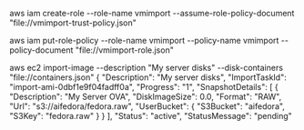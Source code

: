  aws iam create-role --role-name vmimport --assume-role-policy-document "file://vmimport-trust-policy.json"

 aws iam put-role-policy --role-name vmimport --policy-name vmimport --policy-document "file://vmimport-role.json"

aws ec2 import-image --description "My server disks" --disk-containers "file://containers.json"
{
    "Description": "My server disks",
    "ImportTaskId": "import-ami-0dbf1e9f04fadff0a",
    "Progress": "1",
    "SnapshotDetails": [
        {
            "Description": "My Server OVA",
            "DiskImageSize": 0.0,
            "Format": "RAW",
            "Url": "s3://aifedora/fedora.raw",
            "UserBucket": {
                "S3Bucket": "aifedora",
                "S3Key": "fedora.raw"
            }
        }
    ],
    "Status": "active",
    "StatusMessage": "pending"